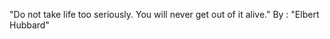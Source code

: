 "Do not take life too seriously. You will never get out of it alive."
                                              By : "Elbert Hubbard"

<!---
mumer119131/mumer119131 is a ✨ special ✨ repository because its `README.md` (this file) appears on your GitHub profile.
You can click the Preview link to take a look at your changes.
--->
